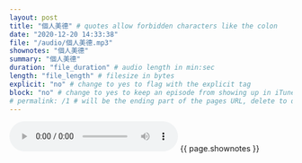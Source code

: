 ```yaml
---
layout: post
title: "個人美德" # quotes allow forbidden characters like the colon
date: "2020-12-20 14:33:38"
file: "/audio/個人美德.mp3"
shownotes: "個人美德"
summary: "個人美德"
duration: "file_duration" # audio length in min:sec
length: "file_length" # filesize in bytes
explicit: "no" # change to yes to flag with the explicit tag
block: "no" # change to yes to keep an episode from showing up in iTunes
# permalink: /1 # will be the ending part of the pages URL, delete to default to the title
---
```


<audio controls>
<source src="{{site.url}}{{site.baseurl}}{{ page.file }}" type="audio/x-mp3">
Your browser does not support the audio element.
</audio>
{{ page.shownotes }}
